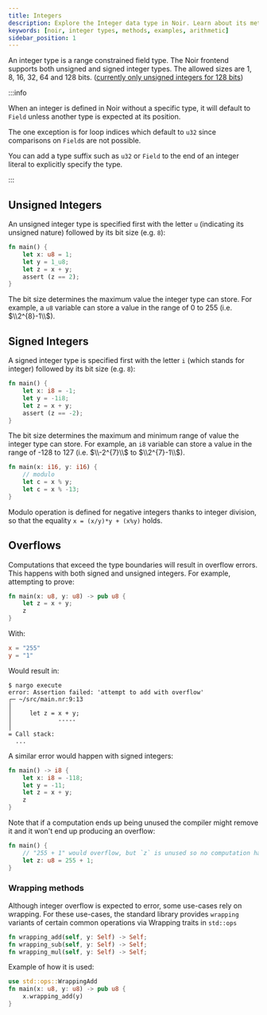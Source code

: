 ```yaml
---
title: Integers
description: Explore the Integer data type in Noir. Learn about its methods, see real-world examples, and grasp how to efficiently use Integers in your Noir code.
keywords: [noir, integer types, methods, examples, arithmetic]
sidebar_position: 1
---
```


An integer type is a range constrained field type.
The Noir frontend supports both unsigned and signed integer types.
The allowed sizes are 1, 8, 16, 32, 64 and 128 bits. ([currently only unsigned integers for 128 bits](https://github.com/noir-lang/noir/issues/7591))

:::info

When an integer is defined in Noir without a specific type, it will default to `Field` unless another type is expected at its position.

The one exception is for loop indices which default to `u32` since comparisons on `Field`s are not possible.

You can add a type suffix such as `u32` or `Field` to the end of an integer literal to explicitly specify the type.

:::

## Unsigned Integers

An unsigned integer type is specified first with the letter `u` (indicating its unsigned nature) followed by its bit size (e.g. `8`):

```rust
fn main() {
    let x: u8 = 1;
    let y = 1_u8;
    let z = x + y;
    assert (z == 2);
}
```

The bit size determines the maximum value the integer type can store. For example, a `u8` variable can store a value in the range of 0 to 255 (i.e. $\\2^{8}-1\\$).

## Signed Integers

A signed integer type is specified first with the letter `i` (which stands for integer) followed by its bit size (e.g. `8`):

```rust
fn main() {
    let x: i8 = -1;
    let y = -1i8;
    let z = x + y;
    assert (z == -2);
}
```

The bit size determines the maximum and minimum range of value the integer type can store. For example, an `i8` variable can store a value in the range of -128 to 127 (i.e. $\\-2^{7}\\$ to $\\2^{7}-1\\$).


```rust
fn main(x: i16, y: i16) {
    // modulo
    let c = x % y;
    let c = x % -13;
}
```

Modulo operation is defined for negative integers thanks to integer division, so that the equality `x = (x/y)*y + (x%y)` holds.

## Overflows

Computations that exceed the type boundaries will result in overflow errors. This happens with both signed and unsigned integers. For example, attempting to prove:

```rust
fn main(x: u8, y: u8) -> pub u8 {
    let z = x + y;
    z
}
```

With:

```toml
x = "255"
y = "1"
```

Would result in:

```
$ nargo execute
error: Assertion failed: 'attempt to add with overflow'
┌─ ~/src/main.nr:9:13
│
│     let z = x + y;
│             -----
│
= Call stack:
  ...
```

A similar error would happen with signed integers:

```rust
fn main() -> i8 {
    let x: i8 = -118;
    let y = -11;
    let z = x + y;
    z
}
```

Note that if a computation ends up being unused the compiler might remove it and it won't end up producing an overflow:

```rust
fn main() {
    // "255 + 1" would overflow, but `z` is unused so no computation happens
    let z: u8 = 255 + 1;
}
```

### Wrapping methods

Although integer overflow is expected to error, some use-cases rely on wrapping. For these use-cases, the standard library provides `wrapping` variants of certain common operations via Wrapping traits in `std::ops`

```rust
fn wrapping_add(self, y: Self) -> Self;
fn wrapping_sub(self, y: Self) -> Self;
fn wrapping_mul(self, y: Self) -> Self;
```

Example of how it is used:

```rust
use std::ops::WrappingAdd
fn main(x: u8, y: u8) -> pub u8 {
    x.wrapping_add(y)
}
```
